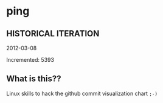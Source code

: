 # ping

## HISTORICAL ITERATION
2012-03-08

Incremented: 5393

## What is this?? 
Linux skills to hack the github commit visualization chart `;-)`

